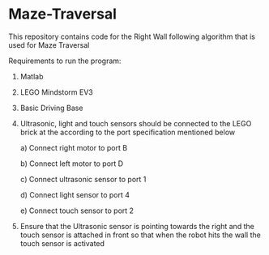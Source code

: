 # Maze-Traversal
This repository contains code for the Right Wall following algorithm that is used for Maze Traversal

Requirements to run the program:
  1) Matlab
  2) LEGO Mindstorm EV3
  3) Basic Driving Base
  4) Ultrasonic, light and touch sensors should be connected to the LEGO brick at the according to the port specification mentioned below
  
      a) Connect right motor to port B
      
      b) Connect left motor to port D
      
      c) Connect ultrasonic sensor to port 1
      
      d) Connect light sensor to port 4
      
      e) Connect touch sensor to port 2
  5) Ensure that the Ultrasonic sensor is pointing towards the right and the touch sensor is attached in front so that when the robot hits the wall the touch sensor is activated
